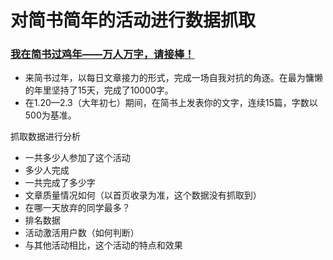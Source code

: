 # 对简书简年的活动进行数据抓取

### [我在简书过鸡年——万人万字，请接棒！](http://www.jianshu.com/p/70ca8a68e139)
* 来简书过年，以每日文章接力的形式，完成一场自我对抗的角逐。在最为慵懒的年里坚持了15天，完成了10000字。
* 在1.20—2.3（大年初七）期间，在简书上发表你的文字，连续15篇，字数以500为基准。

抓取数据进行分析
* 一共多少人参加了这个活动
* 多少人完成
* 一共完成了多少字
* 文章质量情况如何（以首页收录为准，这个数据没有抓取到）
* 在哪一天放弃的同学最多？
* 排名数据
* 活动激活用户数（如何判断）
* 与其他活动相比，这个活动的特点和效果
